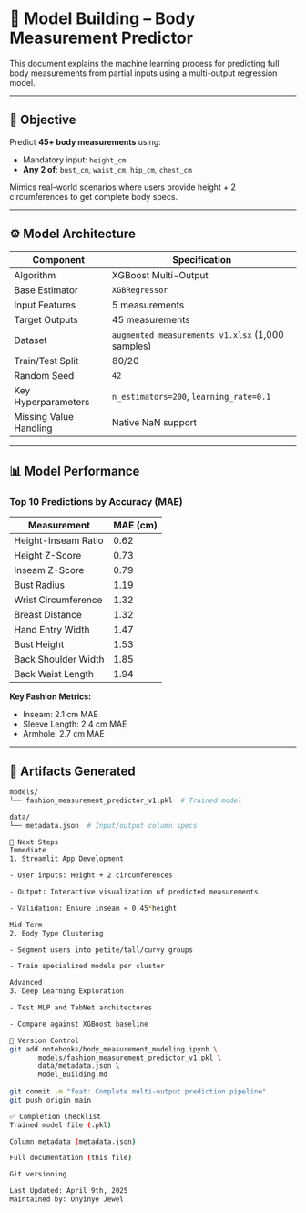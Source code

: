 # 🤖 Model Building – Body Measurement Predictor

This document explains the machine learning process for predicting full body measurements from partial inputs using a multi-output regression model.

---

## 🎯 Objective

Predict **45+ body measurements** using:
- Mandatory input: `height_cm`
- **Any 2 of**: `bust_cm`, `waist_cm`, `hip_cm`, `chest_cm`

Mimics real-world scenarios where users provide height + 2 circumferences to get complete body specs.

---

## ⚙️ Model Architecture

| Component          | Specification               |
|--------------------|-----------------------------|
| Algorithm          | XGBoost Multi-Output       |
| Base Estimator     | `XGBRegressor`             |
| Input Features     | 5 measurements             |
| Target Outputs     | 45 measurements            |
| Dataset            | `augmented_measurements_v1.xlsx` (1,000 samples) |
| Train/Test Split   | 80/20                      |
| Random Seed        | `42`                       |
| Key Hyperparameters| `n_estimators=200`, `learning_rate=0.1` |
| Missing Value Handling | Native NaN support      |

---

## 📊 Model Performance

### Top 10 Predictions by Accuracy (MAE)
| Measurement              | MAE (cm) |
|--------------------------|----------|
| Height-Inseam Ratio       | 0.62     |
| Height Z-Score            | 0.73     |
| Inseam Z-Score            | 0.79     |
| Bust Radius               | 1.19     |
| Wrist Circumference       | 1.32     |
| Breast Distance           | 1.32     |
| Hand Entry Width          | 1.47     |
| Bust Height               | 1.53     |
| Back Shoulder Width       | 1.85     |
| Back Waist Length         | 1.94     |

**Key Fashion Metrics:**
- Inseam: 2.1 cm MAE
- Sleeve Length: 2.4 cm MAE 
- Armhole: 2.7 cm MAE

---

## 📂 Artifacts Generated

```bash
models/
└── fashion_measurement_predictor_v1.pkl  # Trained model

data/
└── metadata.json  # Input/output column specs

🚀 Next Steps
Immediate
1. Streamlit App Development

- User inputs: Height + 2 circumferences

- Output: Interactive visualization of predicted measurements

- Validation: Ensure inseam ≈ 0.45*height

Mid-Term
2. Body Type Clustering

- Segment users into petite/tall/curvy groups

- Train specialized models per cluster

Advanced
3. Deep Learning Exploration

- Test MLP and TabNet architectures

- Compare against XGBoost baseline

🔄 Version Control
git add notebooks/body_measurement_modeling.ipynb \
       models/fashion_measurement_predictor_v1.pkl \
       data/metadata.json \
       Model_Building.md
       
git commit -m "feat: Complete multi-output prediction pipeline"
git push origin main

✅ Completion Checklist
Trained model file (.pkl)

Column metadata (metadata.json)

Full documentation (this file)

Git versioning

Last Updated: April 9th, 2025
Maintained by: Onyinye Jewel